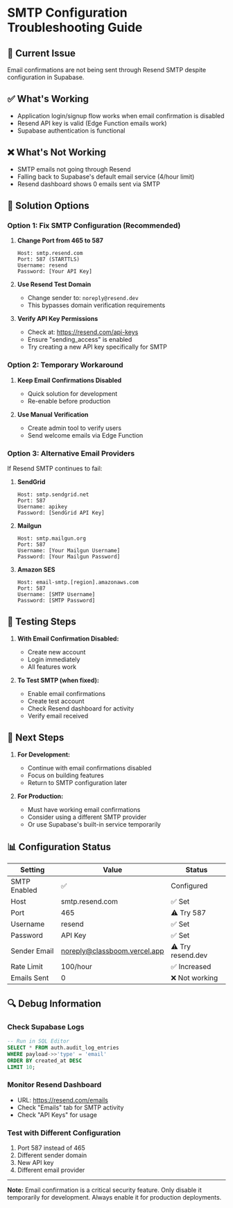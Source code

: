 # SMTP Configuration Troubleshooting Guide

## 🚨 Current Issue
Email confirmations are not being sent through Resend SMTP despite configuration in Supabase.

## ✅ What's Working
- Application login/signup flow works when email confirmation is disabled
- Resend API key is valid (Edge Function emails work)
- Supabase authentication is functional

## ❌ What's Not Working
- SMTP emails not going through Resend
- Falling back to Supabase's default email service (4/hour limit)
- Resend dashboard shows 0 emails sent via SMTP

## 🔧 Solution Options

### Option 1: Fix SMTP Configuration (Recommended)

1. **Change Port from 465 to 587**
   ```
   Host: smtp.resend.com
   Port: 587 (STARTTLS)
   Username: resend
   Password: [Your API Key]
   ```

2. **Use Resend Test Domain**
   - Change sender to: `noreply@resend.dev`
   - This bypasses domain verification requirements

3. **Verify API Key Permissions**
   - Check at: https://resend.com/api-keys
   - Ensure "sending_access" is enabled
   - Try creating a new API key specifically for SMTP

### Option 2: Temporary Workaround

1. **Keep Email Confirmations Disabled**
   - Quick solution for development
   - Re-enable before production

2. **Use Manual Verification**
   - Create admin tool to verify users
   - Send welcome emails via Edge Function

### Option 3: Alternative Email Providers

If Resend SMTP continues to fail:

1. **SendGrid**
   ```
   Host: smtp.sendgrid.net
   Port: 587
   Username: apikey
   Password: [SendGrid API Key]
   ```

2. **Mailgun**
   ```
   Host: smtp.mailgun.org
   Port: 587
   Username: [Your Mailgun Username]
   Password: [Your Mailgun Password]
   ```

3. **Amazon SES**
   ```
   Host: email-smtp.[region].amazonaws.com
   Port: 587
   Username: [SMTP Username]
   Password: [SMTP Password]
   ```

## 📝 Testing Steps

1. **With Email Confirmation Disabled:**
   - Create new account
   - Login immediately
   - All features work

2. **To Test SMTP (when fixed):**
   - Enable email confirmations
   - Create test account
   - Check Resend dashboard for activity
   - Verify email received

## 🎯 Next Steps

1. **For Development:**
   - Continue with email confirmations disabled
   - Focus on building features
   - Return to SMTP configuration later

2. **For Production:**
   - Must have working email confirmations
   - Consider using a different SMTP provider
   - Or use Supabase's built-in service temporarily

## 📊 Configuration Status

| Setting | Value | Status |
|---------|-------|--------|
| SMTP Enabled | ✅ | Configured |
| Host | smtp.resend.com | ✅ Set |
| Port | 465 | ⚠️ Try 587 |
| Username | resend | ✅ Set |
| Password | API Key | ✅ Set |
| Sender Email | noreply@classboom.vercel.app | ⚠️ Try resend.dev |
| Rate Limit | 100/hour | ✅ Increased |
| Emails Sent | 0 | ❌ Not working |

## 🔍 Debug Information

### Check Supabase Logs
```sql
-- Run in SQL Editor
SELECT * FROM auth.audit_log_entries
WHERE payload->>'type' = 'email'
ORDER BY created_at DESC
LIMIT 10;
```

### Monitor Resend Dashboard
- URL: https://resend.com/emails
- Check "Emails" tab for SMTP activity
- Check "API Keys" for usage

### Test with Different Configuration
1. Port 587 instead of 465
2. Different sender domain
3. New API key
4. Different email provider

---

**Note:** Email confirmation is a critical security feature. Only disable it temporarily for development. Always enable it for production deployments.